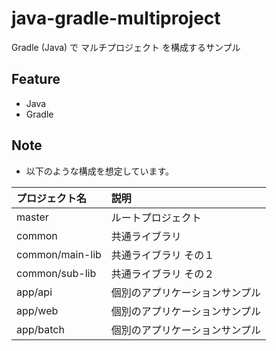 # java-gradle-multiproject
Gradle (Java) で マルチプロジェクト を構成するサンプル

## Feature
- Java
- Gradle

## Note
- 以下のような構成を想定しています。

|プロジェクト名|説明|
|:--|:--|
|master|ルートプロジェクト|
|common|共通ライブラリ|
|common/main-lib|共通ライブラリ その１|
|common/sub-lib|共通ライブラリ その２|
|app/api|個別のアプリケーションサンプル|
|app/web|個別のアプリケーションサンプル|
|app/batch|個別のアプリケーションサンプル|

